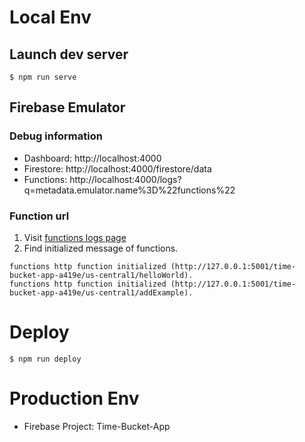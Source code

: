 # Local Env

## Launch dev server

```shell
$ npm run serve
```

## Firebase Emulator

### Debug information

- Dashboard: http://localhost:4000
- Firestore: http://localhost:4000/firestore/data
- Functions: http://localhost:4000/logs?q=metadata.emulator.name%3D%22functions%22

### Function url

1. Visit [functions logs page](http://localhost:4000/logs?q=metadata.emulator.name%3D%22functions%22)
2. Find initialized message of functions.

```shell
functions http function initialized (http://127.0.0.1:5001/time-bucket-app-a419e/us-central1/helloWorld).
functions http function initialized (http://127.0.0.1:5001/time-bucket-app-a419e/us-central1/addExample).
```

# Deploy

```shell
$ npm run deploy
```

# Production Env

- Firebase Project: Time-Bucket-App

